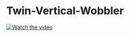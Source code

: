# Twin-Vertical-Wobbler

[![Watch the video](https://i.imgur.com/vKb2F1B.png)](https://youtu.be/vt5fpE0bzSY)
